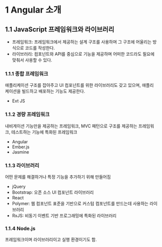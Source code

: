 # 1 Angular 소개

## 1.1 JavaScript 프레임워크와 라이브러리
- 프레임워크: 프레임워크에서 제공하는 설계 구조를 사용하며 그 구조에 어울리는 방식으로 코드를 작성한다.
- 라이브러리: 컴포넌트와 API를 중심으로 기능을 제공하며 어떠한 코드라도 필요에 맞춰서 사용할 수 있다.

### 1.1.1 종합 프레임워크
애플리케이션 구조를 잡아주고 UI 컴포넌트를 위한 라이브러리도 갖고 있으며, 애플리케이션을 빌드하고 배포하는 기능도 제공한다.

- Ext JS

### 1.1.2 경량 프레임워크
내비게이션 기능만을 제공하는 프레임워크, MVC 패턴으로 구조를 제공하는 프레임워크, 테스트하는 기능에 특화된 프레임워크

- Angular
- Ember.js
- Jasmine

### 1.1.3 라이브러리
어떤 문제를 해결하거나 특정 기능을 추가하기 위해 만들어짐

- jQuery
- Bootstrap: 오픈 소스 UI 컴포넌트 라이브러리
- React
- Polymer: 웹 컴포넌트 표준을 기반으로 커스텀 컴포넌트를 만드는데 사용하는 라이브러리
- RxJS: 비동기 이벤트 기반 프로그래밍에 특화된 라이브러리

### 1.1.4 Node.js
프레임워크이며 라이브러리이고 실행 환경이기도 함.
